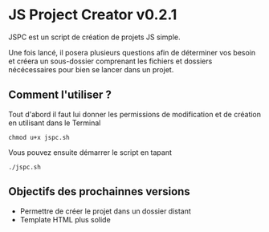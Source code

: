 # JS Project Creator v0.2.1

JSPC est un script de création de projets JS simple.

Une fois lancé, il posera plusieurs questions afin de déterminer vos besoin et créera un sous-dossier comprenant les fichiers et dossiers nécécessaires pour bien se lancer dans un projet.

## Comment l'utiliser ?

Tout d'abord il faut lui donner les permissions de modification et de création en utilisant dans le Terminal
```
chmod u+x jspc.sh
```

Vous pouvez ensuite démarrer le script en tapant
```
./jspc.sh
```

## Objectifs des prochainnes versions
- Permettre de créer le projet dans un dossier distant
- Template HTML plus solide
